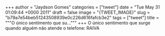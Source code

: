 
+++
author = "Jaydson Gomes"
categories = ["tweet"]
date = "Tue May 31 01:09:44 +0000 2011"
draft = false
image = "{TWEET_IMAGE}"
slug = "b79a7e54beb51243508939e0c226d616fafcb3e2"
tags = ["tweet"]
title = """O único sentimento que su..."""
+++
O único sentimento que surge quando alguém não atende o telefone: RAIVA
